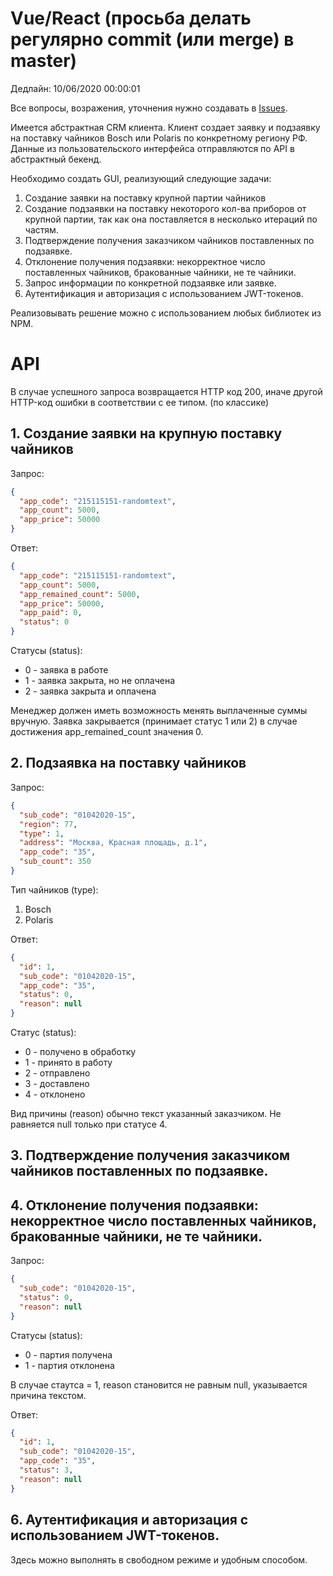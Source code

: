 # Vue/React (просьба делать регулярно commit (или merge) в master)

Дедлайн: 10/06/2020 00:00:01 

Все вопросы, возражения, уточнения нужно создавать в [Issues](https://github.com/Themex/test2/issues).

Имеется абстрактная CRM клиента. Клиент создает заявку и подзаявку на поставку чайников Bosch или Polaris по конкретному региону РФ. Данные из пользовательского интерфейса отправляются по API в абстрактный бекенд. 

Необходимо создать GUI, реализующий следующие задачи:

1. Создание заявки на поставку крупной партии чайников
2. Создание подзаявки на поставку некоторого кол-ва приборов от крупной партии, так как она поставляется в несколько итераций по частям.
3. Подтверждение получения заказчиком чайников поставленных по подзаявке.
4. Отклонение получения подзаявки: некорректное число поставленных чайников, бракованные чайники, не те чайники.
5. Запрос информации по конкретной подзаявке или заявке.
6. Аутентификация и авторизация с использованием JWT-токенов.

Реализовывать решение можно с использованием любых библиотек из NPM.

# API

В случае успешного запроса возвращается HTTP код 200, иначе другой HTTP-код ошибки в соответствии с ее типом. (по классике)

## 1. Создание заявки на крупную поставку чайников
Запрос:
```json
{
  "app_code": "215115151-randomtext",
  "app_count": 5000,
  "app_price": 50000
}
```
Ответ:
```json
{
  "app_code": "215115151-randomtext",
  "app_count": 5000,
  "app_remained_count": 5000,
  "app_price": 50000,
  "app_paid": 0,
  "status": 0
}
```

Статусы (status):
* 0 - заявка в работе
* 1 - заявка закрыта, но не оплачена
* 2 - заявка закрыта и оплачена

Менеджер должен иметь возможность менять выплаченные суммы вручную.
Заявка закрывается (принимает статус 1 или 2) в случае достижения app_remained_count значения 0.

## 2. Подзаявка на поставку чайников
Запрос:
```json
{
  "sub_code": "01042020-15",
  "region": 77,
  "type": 1,
  "address": "Москва, Красная площадь, д.1",
  "app_code": "35",
  "sub_count": 350
}
```
Тип чайников (type):
1. Bosch
2. Polaris

Ответ:
```json
{
  "id": 1,
  "sub_code": "01042020-15",
  "app_code": "35",
  "status": 0,
  "reason": null
}
```
Статус (status):
* 0 - получено в обработку
* 1 - принято в работу 
* 2 - отправлено
* 3 - доставлено
* 4 - отклонено

Вид причины (reason) обычно текст указанный заказчиком. Не равняется null только при статусе 4.

## 3. Подтверждение получения заказчиком чайников поставленных по подзаявке.
## 4. Отклонение получения подзаявки: некорректное число поставленных чайников, бракованные чайники, не те чайники.

Запрос:
```json
{
  "sub_code": "01042020-15",
  "status": 0,
  "reason": null
}
```
Статусы (status):
* 0 - партия получена
* 1 - партия отклонена

В случае стаутса = 1, reason становится не равным null, указывается причина текстом.


Ответ:
```json
{
  "id": 1,
  "sub_code": "01042020-15",
  "app_code": "35",
  "status": 3,
  "reason": null
}
```

## 6. Аутентификация и авторизация с использованием JWT-токенов.

Здесь можно выполнять в свободном режиме и удобным способом.
